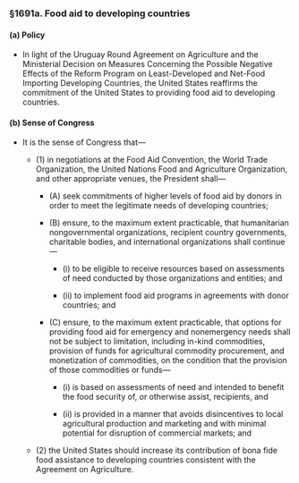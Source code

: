 ### §1691a. Food aid to developing countries
#### (a) Policy
* In light of the Uruguay Round Agreement on Agriculture and the Ministerial Decision on Measures Concerning the Possible Negative Effects of the Reform Program on Least-Developed and Net-Food Importing Developing Countries, the United States reaffirms the commitment of the United States to providing food aid to developing countries.

#### (b) Sense of Congress
* It is the sense of Congress that—

  * (1) in negotiations at the Food Aid Convention, the World Trade Organization, the United Nations Food and Agriculture Organization, and other appropriate venues, the President shall—

    * (A) seek commitments of higher levels of food aid by donors in order to meet the legitimate needs of developing countries;

    * (B) ensure, to the maximum extent practicable, that humanitarian nongovernmental organizations, recipient country governments, charitable bodies, and international organizations shall continue—

      * (i) to be eligible to receive resources based on assessments of need conducted by those organizations and entities; and

      * (ii) to implement food aid programs in agreements with donor countries; and


    * (C) ensure, to the maximum extent practicable, that options for providing food aid for emergency and nonemergency needs shall not be subject to limitation, including in-kind commodities, provision of funds for agricultural commodity procurement, and monetization of commodities, on the condition that the provision of those commodities or funds—

      * (i) is based on assessments of need and intended to benefit the food security of, or otherwise assist, recipients, and

      * (ii) is provided in a manner that avoids disincentives to local agricultural production and marketing and with minimal potential for disruption of commercial markets; and


  * (2) the United States should increase its contribution of bona fide food assistance to developing countries consistent with the Agreement on Agriculture.